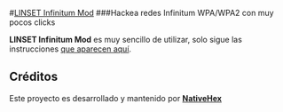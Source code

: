 #[LINSET Infinitum Mod](https://multiaportes.com/linset-infinitum-mod/)
###Hackea redes Infinitum WPA/WPA2 con muy pocos clicks

**LINSET Infinitum Mod** es muy sencillo de utilizar, solo sigue las instrucciones [que aparecen aquí](https://multiaportes.com/linset-infinitum-mod/).

## Créditos
Este proyecto es desarrollado y mantenido por **[NativeHex](http://nativehex.com/)**
